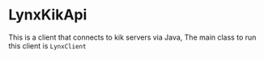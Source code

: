 # LynxKikApi
This is a client that connects to kik servers via Java, The main class to run this client is `LynxClient`